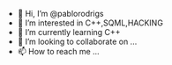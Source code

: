 - 👋 Hi, I’m @pablorodrigs
- 👀 I’m interested in C++,SQML,HACKING
- 🌱 I’m currently learning C++
- 💞️ I’m looking to collaborate on ...
- 📫 How to reach me ...

<!---
pablorodrigs/pablorodrigs is a ✨ special ✨ repository because its `README.md` (this file) appears on your GitHub profile.
You can click the Preview link to take a look at your changes.
--->
